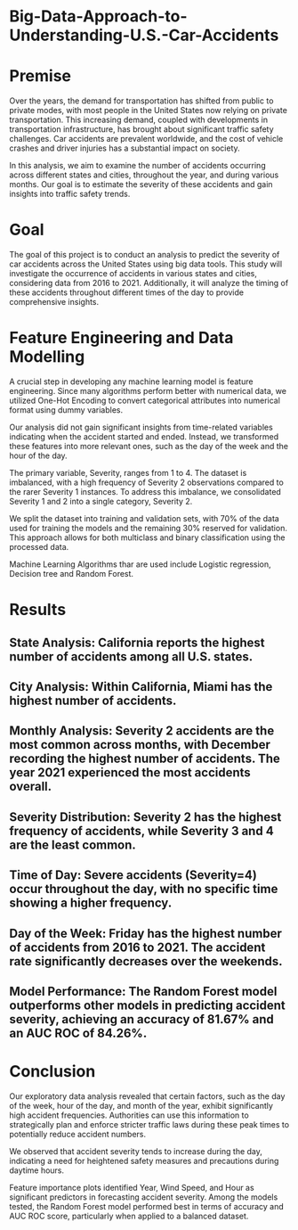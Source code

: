 # Big-Data-Approach-to-Understanding-U.S.-Car-Accidents
# Premise
Over the years, the demand for transportation has shifted from public to private modes, with most people in the United States now relying on private transportation. This increasing demand, coupled with developments in transportation infrastructure, has brought about significant traffic safety challenges. Car accidents are prevalent worldwide, and the cost of vehicle crashes and driver injuries has a substantial impact on society.

In this analysis, we aim to examine the number of accidents occurring across different states and cities, throughout the year, and during various months. Our goal is to estimate the severity of these accidents and gain insights into traffic safety trends.

# Goal
The goal of this project is to conduct an analysis to predict the severity of car accidents across the United States using big data tools. This study will investigate the occurrence of accidents in various states and cities, considering data from 2016 to 2021. Additionally, it will analyze the timing of these accidents throughout different times of the day to provide comprehensive insights.

# Feature Engineering and Data Modelling
A crucial step in developing any machine learning model is feature engineering. Since many algorithms perform better with numerical data, we utilized One-Hot Encoding to convert categorical attributes into numerical format using dummy variables.

Our analysis did not gain significant insights from time-related variables indicating when the accident started and ended. Instead, we transformed these features into more relevant ones, such as the day of the week and the hour of the day.

The primary variable, Severity, ranges from 1 to 4. The dataset is imbalanced, with a high frequency of Severity 2 observations compared to the rarer Severity 1 instances. To address this imbalance, we consolidated Severity 1 and 2 into a single category, Severity 2.

We split the dataset into training and validation sets, with 70% of the data used for training the models and the remaining 30% reserved for validation. This approach allows for both multiclass and binary classification using the processed data.

Machine Learning Algorithms thar are used include Logistic regression, Decision tree and Random Forest.

# Results
## State Analysis: California reports the highest number of accidents among all U.S. states.
## City Analysis: Within California, Miami has the highest number of accidents.
## Monthly Analysis: Severity 2 accidents are the most common across months, with December recording the highest number of accidents. The year 2021 experienced the most accidents overall.
## Severity Distribution: Severity 2 has the highest frequency of accidents, while Severity 3 and 4 are the least common.
## Time of Day: Severe accidents (Severity=4) occur throughout the day, with no specific time showing a higher frequency.
## Day of the Week: Friday has the highest number of accidents from 2016 to 2021. The accident rate significantly decreases over the weekends.
## Model Performance: The Random Forest model outperforms other models in predicting accident severity, achieving an accuracy of 81.67% and an AUC ROC of 84.26%.

# Conclusion
Our exploratory data analysis revealed that certain factors, such as the day of the week, hour of the day, and month of the year, exhibit significantly high accident frequencies. Authorities can use this information to strategically plan and enforce stricter traffic laws during these peak times to potentially reduce accident numbers.

We observed that accident severity tends to increase during the day, indicating a need for heightened safety measures and precautions during daytime hours.

Feature importance plots identified Year, Wind Speed, and Hour as significant predictors in forecasting accident severity. Among the models tested, the Random Forest model performed best in terms of accuracy and AUC ROC score, particularly when applied to a balanced dataset.
